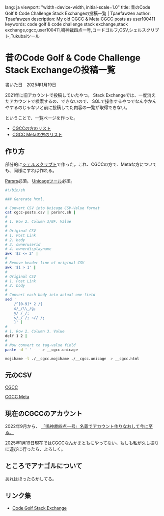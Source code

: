 lang: ja
viewport: "width=device-width, initial-scale=1.0"
title: 昔のCode Golf & Code Challenge Stack Exchangeの投稿一覧 | Tpaefawzen
author: Tpaefawzen
description: My old CGCC & Meta CGCC posts as user100411
keywords: code golf & code challenge stack exchange,stack exchange,cgcc,user100411,鳴神裁四点一号,コードゴルフ,CSV,シェルスクリプト,Tukubaiツール

# 昔のCode Golf & Code Challenge Stack Exchangeの投稿一覧

書いた日　2025年1月19日

2021年に旧アカウントで投稿していたやつ。
Stack Exchangeでは、一度消えたアカウントで検索するの、できないので、
SQLで操作するやつでなんやかんやするのじゃないと前に投稿してた内容の一覧が取得できない。

ということで、一覧ページを作った。

* [CGCCの方のリスト](list-cgcc-user100411.html)
* [CGCC Metaの方のリスト](list-metacgcc-user100411.html)

## 作り方

部分的に[シェルスクリプト](__cgcc.sh)で作った。これ、CGCCの方で、Metaな方についても、同様にすれば作れる。

[Parsrs]必須。
[Unicageツール]必須。

```sh:__cgcc.sh
#!/bin/sh

### Generate html.

# Convert CSV into Unicage CSV-Value format
cat cgcc-posts.csv | parsrc.sh |
#
# 1. Row 2. Column 3/NF. Value
#
# Original CSV
# 1. Post Link
# 2. body
# 3. owneruserid
# 4. ownerdisplayname
awk '$2 <= 2' |
#
# Remove header line of original CSV
awk '$1 > 1' |
#
# Original CSV
# 1. Post Link
# 2. body
#
# Convert each body into actual one-field
sed '
    /^[0-9]* 2 /{
	s/_/\\_/g;
	y/ /_/;
	s/_/ /; s// /;
    }' |
#
# 1. Row 2. Column 3. Value
delf 1 2 |
#
# Now convert to tag-value field
paste -d ' ' - - > __cgcc.unicage

mojihame -l ./__cgcc.mojihame ./__cgcc.unicage  > __cgcc.html
```

[Parsrs]: https://github.com/ShellShoccar-jpn/Parsrs
[Unicageツール]: https://github.com/Tpaefawzen/ShellShoccar-jpn-Tukubai-just-sh

## 元のCSV

[CGCC](cgcc-posts.csv)

[CGCC Meta](cgcc-meta-posts.csv)

## 現在のCGCCのアカウント

2022年9月から、
[「鳴神裁四点一号」名義でアカウント作りなおして今に至る。](https://codegolf.stackexchange.com/users/113493/%e9%b3%b4%e7%a5%9e%e8%a3%81%e5%9b%9b%e7%82%b9%e4%b8%80%e5%8f%b7)

2025年1月19日現在ではCGCCなんかまともにやってない。もしも私が久し振りに遊びに行ったら、よろしく。

## ところでアナゴルについて

あれはほったらかしてる。

## リンク集

* [Code Golf Stack Exchange](https://codegolf.stackexchange.com/)
